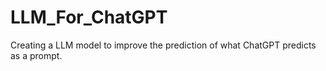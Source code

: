 # LLM_For_ChatGPT
Creating a LLM model to improve the prediction of what ChatGPT predicts as a prompt.
